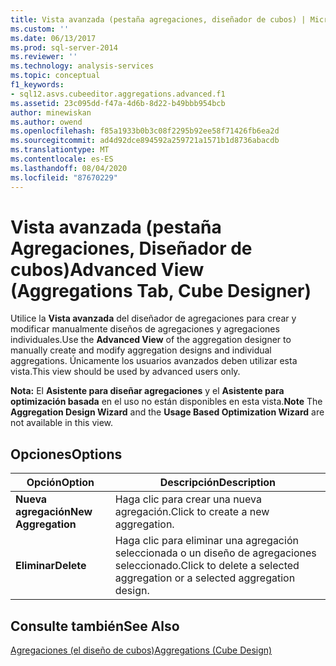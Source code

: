 ```yaml
---
title: Vista avanzada (pestaña agregaciones, diseñador de cubos) | Microsoft Docs
ms.custom: ''
ms.date: 06/13/2017
ms.prod: sql-server-2014
ms.reviewer: ''
ms.technology: analysis-services
ms.topic: conceptual
f1_keywords:
- sql12.asvs.cubeeditor.aggregations.advanced.f1
ms.assetid: 23c095dd-f47a-4d6b-8d22-b49bbb954bcb
author: minewiskan
ms.author: owend
ms.openlocfilehash: f85a1933b0b3c08f2295b92ee58f71426fb6ea2d
ms.sourcegitcommit: ad4d92dce894592a259721a1571b1d8736abacdb
ms.translationtype: MT
ms.contentlocale: es-ES
ms.lasthandoff: 08/04/2020
ms.locfileid: "87670229"
---
```

# <a name="advanced-view-aggregations-tab-cube-designer"></a><span data-ttu-id="b0e14-102">Vista avanzada (pestaña Agregaciones, Diseñador de cubos)</span><span class="sxs-lookup"><span data-stu-id="b0e14-102">Advanced View (Aggregations Tab, Cube Designer)</span></span>
  <span data-ttu-id="b0e14-103">Utilice la **Vista avanzada** del diseñador de agregaciones para crear y modificar manualmente diseños de agregaciones y agregaciones individuales.</span><span class="sxs-lookup"><span data-stu-id="b0e14-103">Use the **Advanced View** of the aggregation designer to manually create and modify aggregation designs and individual aggregations.</span></span> <span data-ttu-id="b0e14-104">Únicamente los usuarios avanzados deben utilizar esta vista.</span><span class="sxs-lookup"><span data-stu-id="b0e14-104">This view should be used by advanced users only.</span></span>  
  
 <span data-ttu-id="b0e14-105">**Nota:** El **Asistente para diseñar agregaciones** y el **Asistente para optimización basada** en el uso no están disponibles en esta vista.</span><span class="sxs-lookup"><span data-stu-id="b0e14-105">**Note** The **Aggregation Design Wizard** and the **Usage Based Optimization Wizard** are not available in this view.</span></span>  
  
## <a name="options"></a><span data-ttu-id="b0e14-106">Opciones</span><span class="sxs-lookup"><span data-stu-id="b0e14-106">Options</span></span>  
  
|<span data-ttu-id="b0e14-107">Opción</span><span class="sxs-lookup"><span data-stu-id="b0e14-107">Option</span></span>|<span data-ttu-id="b0e14-108">Descripción</span><span class="sxs-lookup"><span data-stu-id="b0e14-108">Description</span></span>|  
|------------|-----------------|  
|<span data-ttu-id="b0e14-109">**Nueva agregación**</span><span class="sxs-lookup"><span data-stu-id="b0e14-109">**New Aggregation**</span></span>|<span data-ttu-id="b0e14-110">Haga clic para crear una nueva agregación.</span><span class="sxs-lookup"><span data-stu-id="b0e14-110">Click to create a new aggregation.</span></span>|  
|<span data-ttu-id="b0e14-111">**Eliminar**</span><span class="sxs-lookup"><span data-stu-id="b0e14-111">**Delete**</span></span>|<span data-ttu-id="b0e14-112">Haga clic para eliminar una agregación seleccionada o un diseño de agregaciones seleccionado.</span><span class="sxs-lookup"><span data-stu-id="b0e14-112">Click to delete a selected aggregation or a selected aggregation design.</span></span>|  
  
## <a name="see-also"></a><span data-ttu-id="b0e14-113">Consulte también</span><span class="sxs-lookup"><span data-stu-id="b0e14-113">See Also</span></span>  
 [<span data-ttu-id="b0e14-114">Agregaciones &#40;el diseño de cubos&#41;</span><span class="sxs-lookup"><span data-stu-id="b0e14-114">Aggregations &#40;Cube Design&#41;</span></span>](aggregations-cube-design.md)  
  
  
